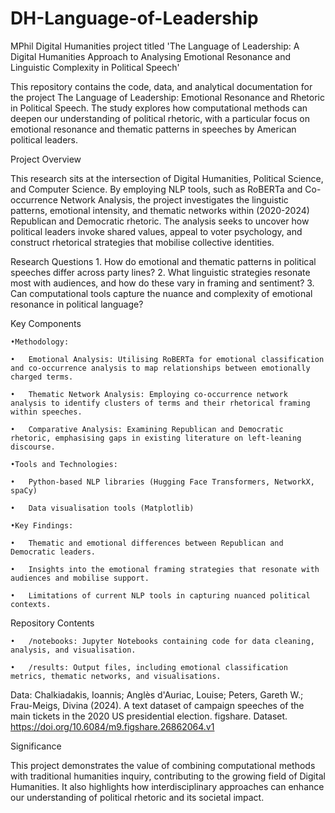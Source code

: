 # DH-Language-of-Leadership
MPhil Digital Humanities project titled 'The Language of Leadership: A Digital Humanities Approach to Analysing Emotional Resonance and Linguistic Complexity in Political Speech'

This repository contains the code, data, and analytical documentation for the project The Language of Leadership: Emotional Resonance and Rhetoric in Political Speech. The study explores how computational methods can deepen our understanding of political rhetoric, with a particular focus on emotional resonance and thematic patterns in speeches by American political leaders.

Project Overview

This research sits at the intersection of Digital Humanities, Political Science, and Computer Science. By employing NLP tools, such as RoBERTa and Co-occurrence Network Analysis, the project investigates the linguistic patterns, emotional intensity, and thematic networks within (2020-2024) Republican and Democratic rhetoric. The analysis seeks to uncover how political leaders invoke shared values, appeal to voter psychology, and construct rhetorical strategies that mobilise collective identities.

Research Questions
	1.	How do emotional and thematic patterns in political speeches differ across party lines?
	2.	What linguistic strategies resonate most with audiences, and how do these vary in framing and sentiment?
	3.	Can computational tools capture the nuance and complexity of emotional resonance in political language?

Key Components

	•Methodology:
 
	•	Emotional Analysis: Utilising RoBERTa for emotional classification and co-occurrence analysis to map relationships between emotionally charged terms.
 
	•	Thematic Network Analysis: Employing co-occurrence network analysis to identify clusters of terms and their rhetorical framing within speeches.
 
	•	Comparative Analysis: Examining Republican and Democratic rhetoric, emphasising gaps in existing literature on left-leaning discourse.
 
	•Tools and Technologies:
 
	•	Python-based NLP libraries (Hugging Face Transformers, NetworkX, spaCy)
 
	•	Data visualisation tools (Matplotlib)
 
	•Key Findings:
 
	•	Thematic and emotional differences between Republican and Democratic leaders.
 
	•	Insights into the emotional framing strategies that resonate with audiences and mobilise support.
 
	•	Limitations of current NLP tools in capturing nuanced political contexts.
 
Repository Contents

	•	/notebooks: Jupyter Notebooks containing code for data cleaning, analysis, and visualisation.
 
	•	/results: Output files, including emotional classification metrics, thematic networks, and visualisations.

Data: Chalkiadakis, Ioannis; Anglès d'Auriac, Louise; Peters, Gareth W.; Frau-Meigs, Divina (2024). A text dataset of campaign speeches of the main tickets in the 2020 US presidential election. figshare. Dataset. https://doi.org/10.6084/m9.figshare.26862064.v1

Significance

This project demonstrates the value of combining computational methods with traditional humanities inquiry, contributing to the growing field of Digital Humanities. It also highlights how interdisciplinary approaches can enhance our understanding of political rhetoric and its societal impact.
